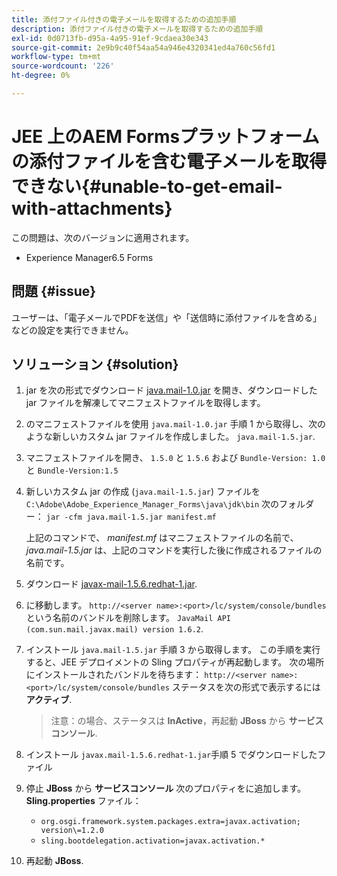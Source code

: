 ```yaml
---
title: 添付ファイル付きの電子メールを取得するための追加手順
description: 添付ファイル付きの電子メールを取得するための追加手順
exl-id: 0d0713fb-d95a-4a95-91ef-9cdaea30e343
source-git-commit: 2e9b9c40f54aa54a946e4320341ed4a760c56fd1
workflow-type: tm+mt
source-wordcount: '226'
ht-degree: 0%

---
```


# JEE 上のAEM Formsプラットフォームの添付ファイルを含む電子メールを取得できない{#unable-to-get-email-with-attachments}

この問題は、次のバージョンに適用されます。
* Experience Manager6.5 Forms

## 問題 {#issue}

ユーザーは、「電子メールでPDFを送信」や「送信時に添付ファイルを含める」などの設定を実行できません。

## ソリューション {#solution}

1. jar を次の形式でダウンロード [java.mail-1.0.jar](/help/forms/using/java.mail-1.0.jar) を開き、ダウンロードした jar ファイルを解凍してマニフェストファイルを取得します。

1. のマニフェストファイルを使用 `java.mail-1.0.jar` 手順 1 から取得し、次のような新しいカスタム jar ファイルを作成しました。 `java.mail-1.5.jar`.

1. マニフェストファイルを開き、 `1.5.0` と `1.5.6` および `Bundle-Version: 1.0` と `Bundle-Version:1.5`

1. 新しいカスタム jar の作成 (`java.mail-1.5.jar`) ファイルを `C:\Adobe\Adobe_Experience_Manager_Forms\java\jdk\bin` 次のフォルダー：
   `jar -cfm java.mail-1.5.jar manifest.mf`

   上記のコマンドで、 *manifest.mf* はマニフェストファイルの名前で、 *java.mail-1.5.jar* は、上記のコマンドを実行した後に作成されるファイルの名前です。

1. ダウンロード [javax-mail-1.5.6.redhat-1.jar](https://mvnrepository.com/artifact/com.sun.mail/javax.mail/1.5.6.redhat-1).

1. に移動します。 `http://<server name>:<port>/lc/system/console/bundles`という名前のバンドルを削除します。 `JavaMail API (com.sun.mail.javax.mail) version 1.6.2`.

1. インストール `java.mail-1.5.jar` 手順 3 から取得します。  この手順を実行すると、JEE デプロイメントの Sling プロパティが再起動します。 次の場所にインストールされたバンドルを待ちます： `http://<server name>:<port>/lc/system/console/bundles` ステータスを次の形式で表示するには **アクティブ**.

   >注意：の場合、ステータスは **InActive**，再起動   **JBoss** から **サービスコンソール**.


1. インストール `javax.mail-1.5.6.redhat-1.jar`手順 5 でダウンロードしたファイル

1. 停止 **JBoss** から **サービスコンソール** 次のプロパティをに追加します。 **Sling.properties** ファイル：
   * `org.osgi.framework.system.packages.extra=javax.activation; version\=1.2.0`
   * `sling.bootdelegation.activation=javax.activation.*`

1. 再起動 **JBoss**.
